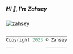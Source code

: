 
<h5 align="left">Hi 👋, I'm Zahsey</h5>
<p align="left"> <img src="https://komarev.com/ghpvc/?username=zahsey&label=Profile%20views&color=0e75b6&style=flat" alt="zahsey" /> </p>

```go
_______________________
Copyright 2023 © Zahsey
___            ________
```

